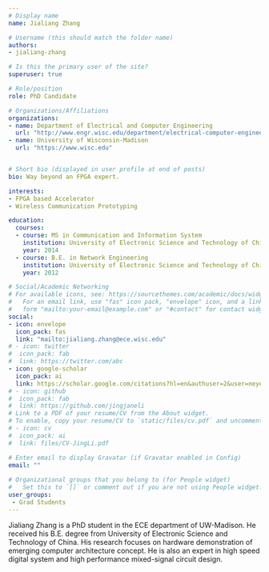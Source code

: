 ```yaml
---
# Display name
name: Jialiang Zhang

# Username (this should match the folder name)
authors:
- jialiang-zhang

# Is this the primary user of the site?
superuser: true

# Role/position
role: PhD Candidate

# Organizations/Affiliations
organizations:
- name: Department of Electrical and Computer Engineering
  url: "http://www.engr.wisc.edu/department/electrical-computer-engineering/"
- name: University of Wisconsin-Madison
  url: "https://www.wisc.edu"  


# Short bio (displayed in user profile at end of posts)
bio: Way beyond an FPGA expert.

interests:
- FPGA based Accelerator
- Wireless Communication Prototyping

education:
  courses:
  - course: MS in Communication and Information System
    institution: University of Electronic Science and Technology of China
    year: 2014
  - course: B.E. in Network Engineering
    institution: University of Electronic Science and Technology of China
    year: 2012

# Social/Academic Networking
# For available icons, see: https://sourcethemes.com/academic/docs/widgets/#icons
#   For an email link, use "fas" icon pack, "envelope" icon, and a link in the
#   form "mailto:your-email@example.com" or "#contact" for contact widget.
social:
- icon: envelope
  icon_pack: fas
  link: "mailto:jialiang.zhang@ece.wisc.edu"
# - icon: twitter
#  icon_pack: fab
#  link: https://twitter.com/abc
- icon: google-scholar
  icon_pack: ai
  link: https://scholar.google.com/citations?hl=en&authuser=2&user=neyeDG0AAAAJ
# - icon: github
#  icon_pack: fab
#  link: https://github.com/jingjaneli
# Link to a PDF of your resume/CV from the About widget.
# To enable, copy your resume/CV to `static/files/cv.pdf` and uncomment the lines below.  
# - icon: cv
#  icon_pack: ai
#  link: files/CV-JingLi.pdf

# Enter email to display Gravatar (if Gravatar enabled in Config)
email: ""
  
# Organizational groups that you belong to (for People widget)
#   Set this to `[]` or comment out if you are not using People widget.  
user_groups:
 - Grad Students
---
```


Jialiang Zhang is a PhD student in the ECE department of UW-Madison. He received his B.E. degree from University of Electronic Science and Technology of China. His research focuses on hardware demonstration of emerging computer architecture concept. He is also an expert in high speed digital system and high performance mixed-signal circuit design.